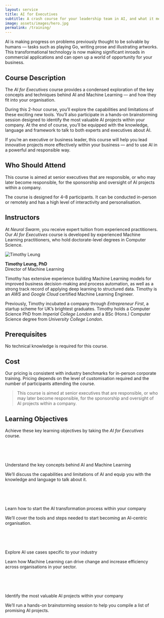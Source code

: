 ```yaml
---
layout: service
title: AI for Executives
subtitle: A crash course for your leadership team in AI, and what it means for your company.
image: assets/images/hero.jpg
permalink: /training/
---
```


<section class="text bg-dark">
  <div class="container">
    <div class="row gx-5">
      <div class="col-lg-8">
        <p>AI is making progress on problems previously thought to be solvable by humans — tasks such as playing Go, writing prose and illustrating artworks. This transformational technology is now making significant inroads in commercial applications and can open up a world of opportunity for your business.</p>
        <h2 class="fs-5 fw-bold py-3">Course Description</h2>
        <p>The <em>AI for Executives</em> course provides a condensed exploration of the key concepts and techniques behind AI and Machine Learning — and how they fit into your organisation.</p>
        <p>During this 2-hour course, you’ll explore the capabilities and limitations of these exciting new tools. You’ll also participate in a hands-on brainstorming session designed to identify the most valuable AI projects within your company. At the end of course, you’ll be equipped with the knowledge, language and framework to talk to both experts and executives about AI.</p>
        <p>If you’re an executive or business leader, this course will help you lead innovative projects more effectively within your business — and to use AI in a powerful and responsible way.</p>
        <h2 class="fs-5 fw-bold py-3">Who Should Attend</h2>
        <p>This course is aimed at senior executives that are responsible, or who may later become responsible, for the sponsorship and oversight of AI projects within a company.</p>
        <p>The course is designed for 4–8 participants. It can be conducted in-person or remotely and has a high level of interactivity and personalisation.</p>
        <h2 class="fs-5 fw-bold py-3">Instructors</h2>
        <p>At <em>Neural Swarm</em>, you receive expert tuition from experienced practitioners. Our <em>AI for Executives</em> course is developed by experienced Machine Learning practitioners, who hold doctorate-level degrees in Computer Science.</p>
        <div class="row pt-3">
          <div class="col-3">
            <p><img class="img-fluid filter" src="{{ "assets/images/headshot.jpg" | relative_url }}" alt="Timothy Leung"/></p>
          </div>
          <div class="col-9">
            <p><strong>Timothy Leung, PhD</strong><br />Director of Machine Learning</p>
            <p class="small">Timothy has extensive experience building Machine Learning models for improved business decision-making and process automation, as well as a strong track record of applying deep learning to structured data. Timothy is an <em>AWS</em> and <em>Google Cloud</em> certified Machine Learning Engineer.</p>
            <p class="small">Previously, Timothy incubated a company through <em>Entrepreneur First</em>, a startup scheme for UK’s brightest graduates. Timothy holds a Computer Science PhD from <em>Imperial College London</em> and a BSc (Hons.) Computer Science degree from <em>University College London</em>.</p>
          </div>
        </div>
        <h2 class="fs-5 fw-bold py-3">Prerequisites</h2>
        <p>No technical knowledge is required for this course.</p>
        <h2 class="fs-5 fw-bold py-3">Cost</h2>
        <p>Our pricing is consistent with industry benchmarks for in-person corporate training. Pricing depends on the level of customisation required and the number of participants attending the course.</p>
      </div>
      <aside class="col-lg-4 d-none d-lg-block">
        <blockquote class="blockquote py-4 fst-italic text-secondary border-top border-bottom border-secondary">
          <p>This course is aimed at senior executives that are responsible, or who may later become responsible, for the sponsorship and oversight of AI projects within a company.</p>
        </blockquote>
      </aside>
    </div>
  </div>
</section>
<section id="learning-objectives" class="list">
  <div class="container">
    <div class="row mb-4">
      <div class="col">
        <h2 class="mb-4">Learning Objectives</h2>
        <p class="lead">Achieve these key learning objectives by taking the <em>AI for Executives</em> course.</p>
      </div>
    </div>
    <div class="row row-cols-1 row-cols-md-2 g-2">
      <div class="col">
        <div class="row">
          <div class="col-logo">
            <svg class="svg-logo" width="64px" height="64px" viewBox="0 0 24 24">
              <use xlink:href="{{ "assets/images/icons.svg#logo" | relative_url }}"></use>
            </svg>
          </div>
          <div class="col ps-0">
            <span>Understand the key concepts behind AI and Machine Learning</span>
            <p class="text-secondary">We’ll discuss the capabilities and limitations of AI and equip you with the knowledge and language to talk about it.</p>
          </div>
        </div>
      </div>
      <div class="col">
        <div class="row">
          <div class="col-logo">
            <svg class="svg-logo" width="64px" height="64px" viewBox="0 0 24 24">
              <use xlink:href="{{ "assets/images/icons.svg#logo" | relative_url }}"></use>
            </svg>
          </div>
          <div class="col ps-0">
            <span>Learn how to start the AI transformation process within your company</span>
            <p class="text-secondary">We’ll cover the tools and steps needed to start becoming an AI-centric organisation.</p>
          </div>
        </div>
      </div>
      <div class="col">
        <div class="row">
          <div class="col-logo">
            <svg class="svg-logo" width="64px" height="64px" viewBox="0 0 24 24">
              <use xlink:href="{{ "assets/images/icons.svg#logo" | relative_url }}"></use>
            </svg>
          </div>
          <div class="col ps-0">
            <span>Explore AI use cases specific to your industry</span>
            <p class="text-secondary">Learn how Machine Learning can drive change and increase efficiency across organisations in your sector.</p>
          </div>
        </div>
      </div>
      <div class="col">
        <div class="row">
          <div class="col-logo">
            <svg class="svg-logo" width="64px" height="64px" viewBox="0 0 24 24">
              <use xlink:href="{{ "assets/images/icons.svg#logo" | relative_url }}"></use>
            </svg>
          </div>
          <div class="col ps-0">
            <span>Identify the most valuable AI projects within your company</span>
            <p class="text-secondary">We’ll run a hands-on brainstorming session to help you compile a list of promising AI projects.</p>
          </div>
        </div>
      </div>
    </div>
  </div>
</section>

